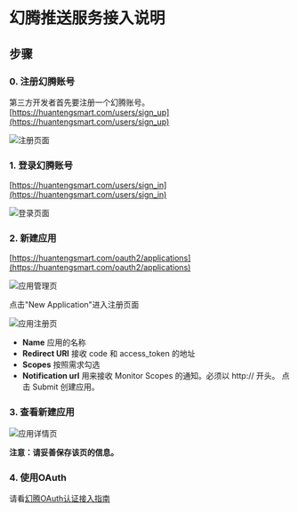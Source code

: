 # 幻腾推送服务接入说明

## 步骤

### 0. 注册幻腾账号
第三方开发者首先要注册一个幻腾账号。
[https://huantengsmart.com/users/sign_up](https://huantengsmart.com/users/sign_up)


![注册页面](https://github.com/HuanTeng/huanteng.github.io/blob/master/images/oauth/0_注册.jpeg)

### 1. 登录幻腾账号
[https://huantengsmart.com/users/sign_in](https://huantengsmart.com/users/sign_in)


![登录页面](https://github.com/HuanTeng/huanteng.github.io/blob/master/images/oauth/1_登录.jpeg "登录")

### 2. 新建应用
[https://huantengsmart.com/oauth2/applications](https://huantengsmart.com/oauth2/applications)


![应用管理页](https://github.com/HuanTeng/huanteng.github.io/blob/master/images/oauth/2_app管理界面.jpeg "应用管理页")


点击"New Application"进入注册页面


![应用注册页](https://github.com/HuanTeng/huanteng.github.io/blob/master/images/oauth/3_新建app.jpeg "新建应用")


* **Name** 应用的名称
* **Redirect URI** 接收 code 和 access_token 的地址
* **Scopes** 按照需求勾选
* **Notification url** 用来接收 Monitor Scopes 的通知。必须以 http:// 开头。
点击 Submit 创建应用。

### 3. 查看新建应用
![应用详情页](https://github.com/HuanTeng/huanteng.github.io/blob/master/images/oauth/4_app详情.jpeg "应用详情")


**注意：请妥善保存该页的信息。**

### 4. 使用OAuth
请看[幻腾OAuth认证接入指南](https://github.com/HuanTeng/huanteng.github.io/blob/master/oauth.md)

